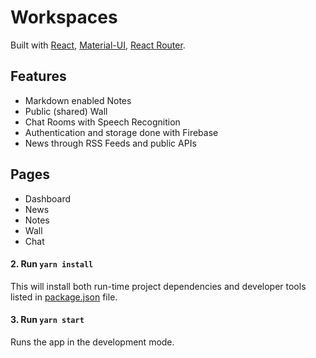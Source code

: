 # Workspaces

Built with [React](https://facebook.github.io/react/), [Material-UI](https://material-ui.com), [React Router](https://reacttraining.com/react-router/).

## Features

- Markdown enabled Notes
- Public (shared) Wall
- Chat Rooms with Speech Recognition
- Authentication and storage done with Firebase
- News through RSS Feeds and public APIs

## Pages

- Dashboard
- News
- Notes
- Wall
- Chat


#### 2. Run `yarn install`

This will install both run-time project dependencies and developer tools listed
in [package.json](package.json) file.

#### 3. Run `yarn start`

Runs the app in the development mode.
